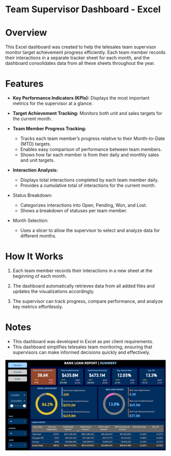 # Team Supervisor Dashboard - Excel

# Overview

This Excel dashboard was created to help the telesales team supervisor monitor target achievement progress efficiently. Each team member records their interactions in a separate tracker sheet for each month, and the dashboard consolidates data from all these sheets throughout the year.

# Features

* **Key Performance Indicators (KPIs):** Displays the most important metrics for the supervisor at a glance.

* **Target Achievement Tracking:** Monitors both unit and sales targets for the current month.

* **Team Member Progress Tracking:**

    * Tracks each team member’s progress relative to their Month-to-Date (MTD) targets.
    * Enables easy comparison of performance between team members.
    * Shows how far each member is from their daily and monthly sales and unit targets.

* **Interaction Analysis:**

    * Displays total interactions completed by each team member daily.
    * Provides a cumulative total of interactions for the current month.

* Status Breakdown:

    * Categorizes interactions into Open, Pending, Won, and Lost.
    * Shows a breakdown of statuses per team member.

* Month Selection:

    * Uses a slicer to allow the supervisor to select and analyze data for different months.

# How It Works

1. Each team member records their interactions in a new sheet at the beginning of each month.

2. The dashboard automatically retrieves data from all added files and updates the visualizations accordingly.

3. The supervisor can track progress, compare performance, and analyze key metrics effortlessly.

# Notes

* This dashboard was developed in Excel as per client requirements.
* This dashboard simplifies telesales team monitoring, ensuring that supervisors can make informed decisions quickly and effectively.



![](https://github.com/EimanDaoud/Power-BI-Projects/blob/main/bank%20loan%201.png?raw=true)



